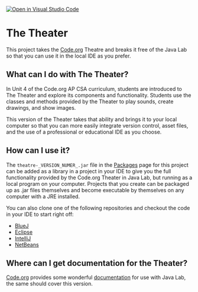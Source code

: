 [![Open in Visual Studio Code](https://classroom.github.com/assets/open-in-vscode-2e0aaae1b6195c2367325f4f02e2d04e9abb55f0b24a779b69b11b9e10269abc.svg)](https://classroom.github.com/online_ide?assignment_repo_id=18999803&assignment_repo_type=AssignmentRepo)
# The Theater
This project takes the [Code.org](https://code.org) Theatre
and breaks it free of the Java Lab so that you can use it in
the local IDE as you prefer.

## What can I do with The Theater?
In Unit 4 of the Code.org AP CSA curriculum, students are
introduced to The Theater and explore its components and
functionality. Students use the classes and methods provided
by the Theater to play sounds, create drawings, and show
images. 

This version of the Theater takes that ability and brings
it to your local computer so that you can more easily integrate
version control, asset files, and the use of a professional or
educational IDE as you choose.

## How can I use it?
The ```theatre-_VERSION_NUMER_.jar``` file in the [Packages](https://github.com/users/mrbdahlem/packages?repo_name=Theatre)
page for this project can be added as a library in a project
in your IDE to give you the full functionality provided by
the Code.org Theater in Java Lab, but running as a local
program on your computer. Projects that you create can be
packaged up as .jar files themselves and become executable
by themselves on any computer with a JRE installed.

You can also clone one of the following repositories and
checkout the code in your IDE to start right off:
* [BlueJ](https://github.com/mrbdahlem/BlueJTheater)
* [Eclipse](https://github.com/mrbdahlem/EclipseTheater)
* [IntelliJ](https://github.com/mrbdahlem/IntelliJTheater)
* [NetBeans](https://github.com/mrbdahlem/NetbeansTheater)

## Where can I get documentation for the Theater?
[Code.org](https://code.org) provides some wonderful 
[documentation](https://studio.code.org/docs/ide/javalab/classes/Theater)
for use with Java Lab, the same should cover this version.
